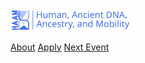 <!-- _coverpage.md -->

<img src="assets/images/logos/Logo_With_HAAM_Blue_and_Description.svg" width=40%>

<!-- - Connecting the past, present, and future -->
<!-- - Learn how to run a project analysis from A-Z -->

[About](#about)
[Apply](apply.md)
[Next Event](/2025/README)

